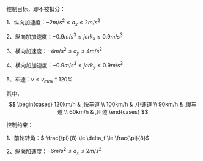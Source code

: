 控制目标，即不被扣分：

1、纵向加速度：$-2 m/s^2 \le a_x \le 2 m/s^2$

2、纵向加加速度：$-0.9 m/s^3 \le jerk_x \le 0.9 m/s^3$

3、横向加速度：$-4 m/s^2 \le a_y \le 4 m/s^2$

4、横向加加速度：$-0.9 m/s^3 \le jerk_y \le 0.9 m/s^3$

5、车速：$v \le v_{max} * 120 \%$

其中，
$$
\begin{cases}
 120km/h & ,快车道 \\
 100km/h & ,中速道 \\
  90km/h & ,慢车道 \\
  60km/h & ,匝道
\end{cases}
$$



控制约束：

1、前轮转角：$-\frac{\pi}{8} \le \delta_f \le \frac{\pi}{8}$

2、纵向加速度：$-6 m/s^2 \le a_x \le 2 m/s^2$
